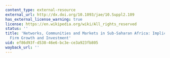```yaml
---
content_type: external-resource
external_url: http://dx.doi.org/10.1093/jae/10.Suppl2.109
has_external_license_warning: true
license: https://en.wikipedia.org/wiki/All_rights_reserved
status: ''
title: 'Networks, Communities and Markets in Sub-Saharan Africa: Implications for
  Firm Growth and Investment'
uid: ef86d93f-d538-46e6-bc3e-ce3a923fb805
wayback_url: ''
---
```

